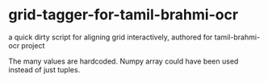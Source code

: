 # grid-tagger-for-tamil-brahmi-ocr
a quick dirty script for aligning grid interactively, authored for tamil-brahmi-ocr project

The many values are hardcoded. 
Numpy array could have been used instead of just tuples. 
